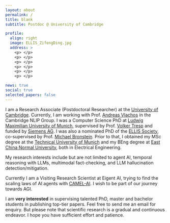 ```yaml
---
layout: about
permalink: /
title: blank
subtitle: Postdoc @ University of Cambridge

profile:
  align: right
  image: ELLIS_ZifengDing.jpg
  address: >
    <p> </p>
    <p> </p>
    <p> </p>
    <p> </p>
    <p> </p>
    <p> </p>

news: true
social: true
selected_papers: false
---
```


I am a Research Associate (Postdoctoral Researcher) at the [University of Cambridge](https://www.cam.ac.uk/). Currently, I am working with Prof. [Andreas Vlachos](https://andreasvlachos.github.io/) in the Cambridge NLIP Group. I was a Computer Science PhD at [Ludwig Maximilian University of Munich](https://www.lmu.de/en/), supervised by Prof. [Volker Tresp](https://www.dbs.ifi.lmu.de/~tresp/) and funded by [Siemens AG](https://www.siemens.com/global/en.html). I was also a nominated PhD of the [ELLIS Society](https://ellis.eu/), co-supervised by Prof. [Michael Bronstein](https://www.cs.ox.ac.uk/people/michael.bronstein/). Prior to that, I obtained my MSc degree at the [Technical University of Munich](https://www.tum.de/) and my BEng degree at [East China Normal University](https://english.ecnu.edu.cn/), both in Electrical Engineering. <br>

My research interests include but are not limited to agent AI, temporal reasoning with LLMs, multimodal fact-checking, and LLM hallucination detection/mitigation.<br>

Currently I am a Visiting Research Scientist at Eigent AI, trying to find the scaling laws of AI agents with [CAMEL-AI](https://github.com/camel-ai/camel). I wish to be part of our journey towards AGI.

I am <strong>very interested</strong> in supervising talented PhD, master and bachelor students in publishing top-tier papers. Feel free to send me an email for enquiry. But please note that scientific research is a gradual and continuous endeavor. I hope you have sufficient effort and patience.<br>   






